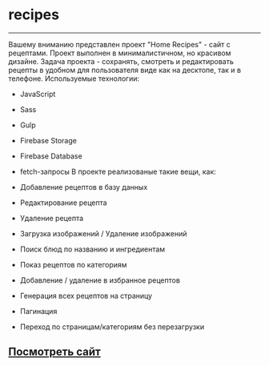 # recipes

----------------------------------------------------

Вашему вниманию представлен проект "Home Recipes" - сайт с рецептами.
Проект выполнен в минималистичном, но красивом дизайне. Задача проекта - сохранять, смотреть и редактировать рецепты в удобном для пользователя виде как на десктопе, так и в телефоне.
Используемые технологии:

- JavaScript
- Sass
- Gulp
- Firebase Storage
- Firebase Database
- fetch-запросы
В проекте реализованые такие вещи, как:

- Добавление рецептов в базу данных
- Редактирование рецепта
- Удаление рецепта
- Загрузка изображений / Удаление изображений
- Поиск блюд по названию и ингредиентам
- Показ рецептов по категориям
- Добавление / удаление в избранное рецептов
- Генерация всех рецептов на страницу
- Пагинация
- Переход по страницам/категориям без перезагрузки

## [Посмотреть сайт](https://inna-klb.github.io/recipes/dist/index.html#/%D0%B3%D0%BB%D0%B0%D0%B2%D0%BD%D0%B0%D1%8F_%D1%81%D1%82%D1%80%D0%B0%D0%BD%D0%B8%D1%86%D0%B0)
